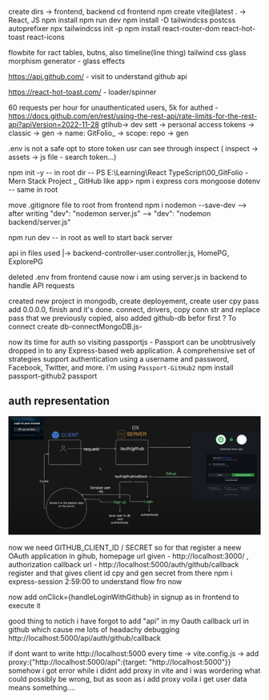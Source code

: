 create dirs -> frontend, backend
cd frontend
npm create vite@latest . -> React, JS
npm install
npm run dev
npm install -D tailwindcss postcss autoprefixer
npx tailwindcss init -p
npm install react-router-dom react-hot-toast react-icons

flowbite for ract tables, butns, also timeline(line thing)
tailwind css glass morphism generator - glass effects

https://api.github.com/ - visit to understand github api

https://react-hot-toast.com/ - loader/spinner 

60 requests per hour for unauthenticated users, 5k for authed - https://docs.github.com/en/rest/using-the-rest-api/rate-limits-for-the-rest-api?apiVersion=2022-11-28
gtihub-> dev sett -> personal access tokens -> classic -> gen -> name: GitFolio_ -> scope: repo -> gen 

.env is not a safe opt to store token usr can see through inspect ( inspect -> assets -> js file - search token...)

npm init -y -- in root dir -- PS E:\Learning\React TypeScript\00_GitFolio - Mern Stack Project _ GitHub like app> 
npm i express cors mongoose dotenv -- same in root

move .gitignore file to root from frontend
npm i nodemon --save-dev --> after writing     "dev": "nodemon server.js"   --> "dev": "nodemon backend/server.js" 

npm run dev -- in root as well to start back server

api in files used |-> backend-controller-user.controller.js, HomePG, ExplorePG

deleted .env from frontend cause now i am using server.js in backend to handle API requests

created new project in mongodb, create deployement, create user cpy pass add 0.0.0.0, finish and it's done.
connect, drivers, copy conn str and replace pass that we previously copied, also added github-db befor first ?
To connect create db-connectMongoDB.js-

now its time for auth so visiting passportjs - Passport can be unobtrusively dropped in to any Express-based web application. A comprehensive set of strategies support authentication using a username and password, Facebook, Twitter, and more.
i'm using `Passport-GitHub2`
npm install passport-github2 passport

## auth representation
![](image.png)

now we need GITHUB_CLIENT_ID / SECRET so for that register a neew OAuth application in gihub, homepage url given - http://localhost:3000/ , authorization callback url - http://localhost:5000/auth/github/callback register and that gives client id cpy and gen secret from there
npm i express-session
2:59:00 to understand flow fro now

now add onClick={handleLoginWithGithub} in signup as in frontend to execute it

good thing to notich i have forgot to add "api" in my Oauth callback url in github which cause me lots of headachy debugging
http://localhost:5000/api/auth/github/callback

if dont want to write http://localhost:5000 every time -> vite.config.js -> add proxy:{"http://localhost:5000/api":{target: "http://localhost:5000"}}
somehow i got error while i didnt add proxy in vite and i was wordering what could possibly be wrong, but as soon as i add proxy voila i get user data means something....